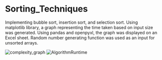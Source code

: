 # Sorting_Techniques
Implementing bubble sort, insertion sort, and selection sort. 
Using matplotlib library, a graph representing the time taken based on input size was generated.
Using pandas and openpyxl, the graph was displayed on an Excel sheet.
Random number generating function was used as an input for unsorted arrays.


![complexity_graph](https://github.com/user-attachments/assets/fef30521-5dca-43cd-85ef-d18ee49affc6)
![AlgorithmRuntime](https://github.com/user-attachments/assets/7e875ff2-c862-433c-a976-703545ef4da8)


